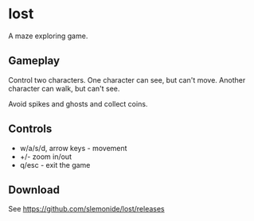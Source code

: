 # lost

A maze exploring game.

## Gameplay
Control two characters. One character can see, but can't move. Another character can walk, but can't see.

Avoid spikes and ghosts and collect coins.

## Controls

- w/a/s/d, arrow keys - movement
- +/- zoom in/out
- q/esc - exit the game

## Download
See https://github.com/slemonide/lost/releases
